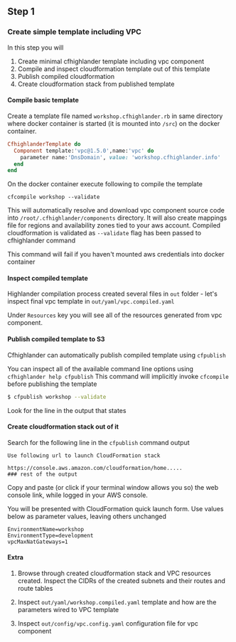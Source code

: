 ## Step 1

### Create simple template including VPC

In this step you will

1) Create minimal cfhighlander template including vpc component
2) Compile and inspect cloudformation template out of this template
3) Publish compiled cloudformation
4) Create cloudformation stack from published template

#### Compile basic template

Create a template file named `workshop.cfhighlander.rb` in same directory
where docker container is started (it is mounted into `/src`) on the docker
container.

```ruby
CfhighlanderTemplate do
  Component template:'vpc@1.5.0',name:'vpc' do
    parameter name:'DnsDomain', value: 'workshop.cfhighlander.info'
  end
end
```

On the docker container execute following to compile the template

```shell
cfcompile workshop --validate
```

This will automatically resolve and download vpc component source code into
`/root/.cfhighlander/components` directory. It will also create mappings file
for regions and availability zones tied to your aws account. Compiled cloudformation
is validated as `--validate` flag has been passed to cfhighlander command

This command will fail if you haven't mounted aws credentials into docker container

#### Inspect compiled template

Highlander compilation process created several files in `out` folder - let's
inspect final vpc template in `out/yaml/vpc.compiled.yaml`

Under `Resources` key you will see all of the resources generated from vpc
component.

#### Publish compiled template to S3

Cfhighlander can automatically publish compiled template using `cfpublish`

You can inspect all of the available command line options using `cfhighlander help cfpublish`
This command will implicitly invoke `cfcompile` before publishing the template

```bash
$ cfpublish workshop --validate
```

Look for the line in the output that states

#### Create cloudformation stack out of it

Search for the following line in the `cfpublish` command output

```text
Use following url to launch CloudFormation stack

https://console.aws.amazon.com/cloudformation/home.....
### rest of the output
```

Copy and paste (or click if your terminal window allows you so)
the web console link, while logged in your AWS console.

You will be presented with CloudFormation quick launch form.
Use values below as parameter values, leaving others unchanged

```
EnvironmentName=workshop
EnvironmentType=development
vpcMaxNatGateways=1
```

#### Extra

1. Browse through created cloudformation stack and VPC resources created.
Inspect the CIDRs of the created subnets and their routes and route tables

2. Inspect `out/yaml/workshop.compiled.yaml` template and how are the parameters
wired to VPC template

3. Inspect `out/config/vpc.config.yaml` configuration file for vpc component
